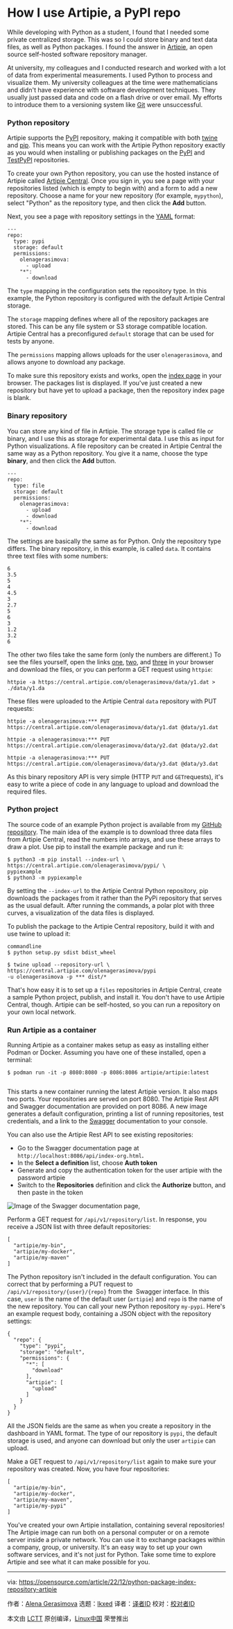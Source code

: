 [#]: subject: "How I use Artipie, a PyPI repo"
[#]: via: "https://opensource.com/article/22/12/python-package-index-repository-artipie"
[#]: author: "Alena Gerasimova https://opensource.com/users/olena"
[#]: collector: "lkxed"
[#]: translator: "geekpi"
[#]: reviewer: " "
[#]: publisher: " "
[#]: url: " "

How I use Artipie, a PyPI repo
======

While developing with Python as a student, I found that I needed some private centralized storage. This was so I could store binary and text data files, as well as Python packages. I found the answer in [Artipie][1], an open source self-hosted software repository manager.

At university, my colleagues and I conducted research and worked with a lot of data from experimental measurements. I used Python to process and visualize them. My university colleagues at the time were mathematicians and didn't have experience with software development techniques. They usually just passed data and code on a flash drive or over email. My efforts to introduce them to a versioning system like [Git][2] were unsuccessful.

### Python repository

Artipie supports the [PyPI][3] repository, making it compatible with both [twine][4] and [pip][5]. This means you can work with the Artipie Python repository exactly as you would when installing or publishing packages on the [PyPI][3] and [TestPyPI][6] repositories.

To create your own Python repository, you can use the hosted instance of Artipie called [Artipie Central][7]. Once you sign in, you see a page with your repositories listed (which is empty to begin with) and a form to add a new repository. Choose a name for your new repository (for example, `mypython`), select "Python" as the repository type, and then click the **Add** button.

Next, you see a page with repository settings in the [YAML][8] format:

```
---
​repo:
  type: pypi
  storage: default
  permissions:
    olenagerasimova:
      - upload
    "*":
      - download
```

The `type` mapping in the configuration sets the repository type. In this example, the Python repository is configured with the default Artipie Central storage.

The `storage` mapping defines where all of the repository packages are stored. This can be any file system or S3 storage compatible location. Artipie Central has a preconfigured `default` storage that can be used for tests by anyone.

The `permissions` mapping allows uploads for the user `olenagerasimova`, and allows anyone to download any package.

To make sure this repository exists and works, open the [index page][9] in your browser. The packages list is displayed. If you've just created a new repository but have yet to upload a package, then the repository index page is blank.

### Binary repository

You can store any kind of file in Artipie. The storage type is called file or binary, and I use this as storage for experimental data. I use this as input for Python visualizations. A file repository can be created in Artipie Central the same way as a Python repository. You give it a name, choose the type **binary**, and then click the **Add** button.

```
---
​repo:
  type: file
  storage: default
  permissions:
    olenagerasimova:
      - upload
      - download
    "*":
      - download
```

The settings are basically the same as for Python. Only the repository type differs. The binary repository, in this example, is called `data`. It contains three text files with some numbers:

```
​6
3.5
5
4
4.5
3
2.7
5
6
3
1.2
3.2
6
```

The other two files take the same form (only the numbers are different.) To see the files yourself, open the links [one][10], [two][11], and [three][12] in your browser and download the files, or you can perform a GET request using `httpie`:

```
​httpie -a https://central.artipie.com/olenagerasimova/data/y1.dat > ./data/y1.da
```

These files were uploaded to the Artipie Central `data` repository with PUT requests:

```
​httpie -a olenagerasimova:*** PUT 
https://central.artipie.com/olenagerasimova/data/y1.dat @data/y1.dat

httpie -a olenagerasimova:*** PUT 
https://central.artipie.com/olenagerasimova/data/y2.dat @data/y2.dat

httpie -a olenagerasimova:*** PUT 
https://central.artipie.com/olenagerasimova/data/y3.dat @data/y3.dat
```

As this binary repository API is very simple (HTTP `PUT` and `GET`requests), it's easy to write a piece of code in any language to upload and download the required files.

### Python project

The source code of an example Python project is available from my [GitHub repository][13]. The main idea of the example is to download three data files from Artipie Central, read the numbers into arrays, and use these arrays to draw a plot. Use pip to install the example package and run it:

```
​$ python3 -m pip install --index-url \
https://central.artipie.com/olenagerasimova/pypi/ \
pypiexample
$ python3 -m pypiexample
```

By setting the `--index-url` to the Artipie Central Python repository, pip downloads the packages from it rather than the PyPi repository that serves as the usual default. After running the commands, a polar plot with three curves, a visualization of the data files is displayed.

To publish the package to the Artipie Central repository, build it with and use twine to upload it:

```
commandline
$ python setup.py sdist bdist_wheel

$ twine upload --repository-url \
https://central.artipie.com/olenagerasimova/pypi
-u olenagerasimova -p *** dist/*
```

That's how easy it is to set up a `files` repositories in Artipie Central, create a sample Python project, publish, and install it. You don't have to use Artipie Central, though. Artipie can be self-hosted, so you can run a repository on your own local network.

### Run Artipie as a container

Running Artipie as a container makes setup as easy as installing either Podman or Docker. Assuming you have one of these installed, open a terminal:

```
​$ podman run -it -p 8080:8080 -p 8086:8086 artipie/artipie:latest
​
```

This starts a new container running the latest Artipie version. It also maps two ports. Your repositories are served on port 8080. The Artipie Rest API and Swagger documentation are provided on port 8086. A new image generates a default configuration, printing a list of running repositories, test credentials, and a link to the [Swagger][14] documentation to your console.

You can also use the Artipie Rest API to see existing repositories:

- Go to the Swagger documentation page at `http://localhost:8086/api/index-org.html`**.**
- In the **Select a definition** list, choose **Auth token**
- Generate and copy the authentication token for the user artipie with the password artipie
- Switch to the **Repositories** definition and click the **Authorize** button, and then paste in the token

![Image of the Swagger documentation page,][15]

Perform a GET request for `/api/v1/repository/list`. In response, you receive a JSON list with three default repositories:

```
​[
  "artipie/my-bin",
  "artipie/my-docker",
  "artipie/my-maven"
]
```

The Python repository isn't included in the default configuration. You can correct that by performing a PUT request to `/api/v1/repository/{user}/{repo}` from the  Swagger interface. In this case, `user` is the name of the default user (`artipie`) and `repo` is the name of the new repository. You can call your new Python repository `my-pypi`. Here's an example request body, containing a JSON object with the repository settings:

```
​{ 
  "repo": {
    "type": "pypi",
    "storage": "default",
    "permissions": {
      "*": [
        "download"
      ],
      "artipie": [
        "upload"
      ]
    }
  }
}
```

All the JSON fields are the same as when you create a repository in the dashboard in YAML format. The type of our repository is `pypi`, the default storage is used, and anyone can download but only the user `artipie` can upload.

Make a GET request to `/api/v1/repository/list` again to make sure your repository was created. Now, you have four repositories:

```
​[
  "artipie/my-bin",
  "artipie/my-docker",
  "artipie/my-maven",
  "artipie/my-pypi"
]
```

You've created your own Artipie installation, containing several repositories! The Artipie image can run both on a personal computer or on a remote server inside a private network. You can use it to exchange packages within a company, group, or university. It's an easy way to set up your own software services, and it's not just for Python. Take some time to explore Artipie and see what it can make possible for you.

--------------------------------------------------------------------------------

via: https://opensource.com/article/22/12/python-package-index-repository-artipie

作者：[Alena Gerasimova][a]
选题：[lkxed][b]
译者：[译者ID](https://github.com/译者ID)
校对：[校对者ID](https://github.com/校对者ID)

本文由 [LCTT](https://github.com/LCTT/TranslateProject) 原创编译，[Linux中国](https://linux.cn/) 荣誉推出

[a]: https://opensource.com/users/olena
[b]: https://github.com/lkxed
[1]: https://github.com/artipie
[2]: https://opensource.com/tags/git
[3]: https://pypi.org/
[4]: https://github.com/pypa/twine
[5]: https://pip.pypa.io/en/stable/
[6]: https://test.pypi.org/
[7]: https://central.artipie.com/signin
[8]: https://www.redhat.com/sysadmin/yaml-beginners
[9]: https://central.artipie.com/olenagerasimova/pypi
[10]: https://central.artipie.com/olenagerasimova/data/y1.dat
[11]: https://central.artipie.com/olenagerasimova/data/y2.dat
[12]: https://central.artipie.com/olenagerasimova/data/y3.dat
[13]: https://github.com/artipie/pypi-example
[14]: https://swagger.io/
[15]: https://opensource.com/sites/default/files/2022-11/artipie-swagger.png
